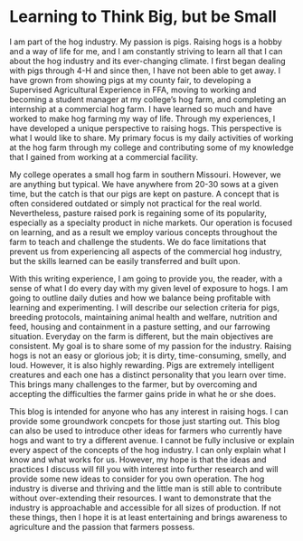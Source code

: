 # Learning to Think Big, but be Small 

I am part of the hog industry. My passion is pigs. Raising hogs is a hobby and a way of life for me, and I am constantly striving to learn all that I can about the hog industry and its ever-changing climate. I first began dealing with pigs through 4-H and since then, I have not been able to get away. I have grown from showing pigs at my county fair, to developing a Supervised Agricultural Experience in FFA, moving to working and becoming a student manager at my college’s hog farm, and completing an internship at a commercial hog farm. I have learned so much and have worked to make hog farming my way of life. Through my experiences, I have developed a unique perspective to raising hogs. This perspective is what I would like to share. My primary focus is my daily activities of working at the hog farm through my college and contributing some of my knowledge that I gained from working at a commercial facility. 

My college operates a small hog farm in southern Missouri. However, we are anything but typical. We have anywhere from 20-30 sows at a given time, but the catch is that our pigs are kept on pasture. A concept that is often considered outdated or simply not practical for the real world. Nevertheless, pasture raised pork is regaining some of its popularity, especially as a specialty product in niche markets. Our operation is focused on learning, and as a result we employ various concepts throughout the farm to teach and challenge the students. We do face limitations that prevent us from experiencing all aspects of the commercial hog industry, but the skills learned can be easily transferred and built upon. 

With this writing experience, I am going to provide you, the reader, with a sense of what I do every day with my given level of exposure to hogs. I am going to outline daily duties and how we balance being profitable with learning and experimenting. I will describe our selection criteria for pigs, breeding protocols, maintaining animal health and welfare, nutrition and feed, housing and containment in a pasture setting, and our farrowing situation. Everyday on the farm is different, but the main objectives are consistent. My goal is to share some of my passion for the industry. Raising hogs is not an easy or glorious job; it is dirty, time-consuming, smelly, and loud. However, it is also highly rewarding. Pigs are extremely intelligent creatures and each one has a distinct personality that you learn over time. This brings many challenges to the farmer, but by overcoming and accepting the difficulties the farmer gains pride in what he or she does.  

This blog is intended for anyone who has any interest in raising hogs. I can provide some groundwork concpets for those just starting out. This blog can also be used to introduce other ideas for farmers who currently have hogs and want to try a different avenue. I cannot be fully inclusive or explain every aspect of the concepts of the hog industry. I can only explain what I know and what works for us. However, my hope is that the ideas and practices I discuss will fill you with interest into further research and will provide some new ideas to consider for you own operation. The hog industry is diverse and thriving and the little man is still able to contribute without over-extending their resources. I want to demonstrate that the industry is approachable and accessible for all sizes of production.  If not these things, then I hope it is at least entertaining and brings awareness to agriculture and the passion that farmers possess.   
